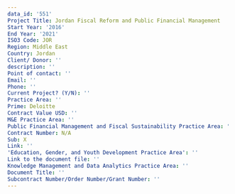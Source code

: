 ```yaml
---
data_id: '551'
Project Title: Jordan Fiscal Reform and Public Financial Management
Start Year: '2016'
End Year: '2021'
ISO3 Code: JOR
Region: Middle East
Country: Jordan
Client/ Donor: ''
description: ''
Point of contact: ''
Email: ''
Phone: ''
Current Project? (Y/N): ''
Practice Area: ''
Prime: Deloitte
Contract Value USD: ''
M&E Practice Area: ''
Public Financial Management and Fiscal Sustainability Practice Area: ''
Contract Number: N/A
Sub: X
Link: ''
'Education, Gender, and Youth Development Practice Area': ''
Link to the document file: ''
Knowledge Management and Data Analytics Practice Area: ''
Document Title: ''
Subcontract Number/Order Number/Grant Number: ''
---
```

